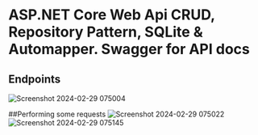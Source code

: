 # ASP.NET Core Web Api CRUD, Repository Pattern, SQLite & Automapper. Swagger for API docs

## Endpoints
![Screenshot 2024-02-29 075004](https://github.com/ekowamoonu/formula_one_api/assets/101939909/1ebbcef0-b2c0-4ddd-81a6-7c719c264521)

##Performing some requests
![Screenshot 2024-02-29 075022](https://github.com/ekowamoonu/formula_one_api/assets/101939909/dcafa99b-2ddb-4907-bed7-5fbce11034ab)
![Screenshot 2024-02-29 075145](https://github.com/ekowamoonu/formula_one_api/assets/101939909/141f5c3d-1809-4016-86d7-5e00de42091a)
